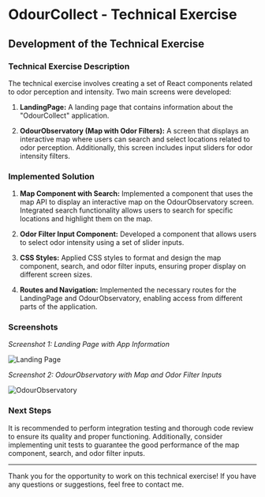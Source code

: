 # OdourCollect - Technical Exercise

## Development of the Technical Exercise

### Technical Exercise Description

The technical exercise involves creating a set of React components related to odor perception and intensity. Two main screens were developed:

1. **LandingPage:** A landing page that contains information about the "OdourCollect" application.

2. **OdourObservatory (Map with Odor Filters):** A screen that displays an interactive map where users can search and select locations related to odor perception. Additionally, this screen includes input sliders for odor intensity filters.

### Implemented Solution

1. **Map Component with Search:** Implemented a component that uses the map API to display an interactive map on the OdourObservatory screen. Integrated search functionality allows users to search for specific locations and highlight them on the map.

2. **Odor Filter Input Component:** Developed a component that allows users to select odor intensity using a set of slider inputs.

3. **CSS Styles:** Applied CSS styles to format and design the map component, search, and odor filter inputs, ensuring proper display on different screen sizes.

4. **Routes and Navigation:** Implemented the necessary routes for the LandingPage and OdourObservatory, enabling access from different parts of the application.

### Screenshots

*Screenshot 1: Landing Page with App Information*

![Landing Page](/screenshots/landing_page.png)

*Screenshot 2: OdourObservatory with Map and Odor Filter Inputs*

![OdourObservatory](/screenshots/odour_observatory.png)


### Next Steps

It is recommended to perform integration testing and thorough code review to ensure its quality and proper functioning. Additionally, consider implementing unit tests to guarantee the good performance of the map component, search, and odor filter inputs.

---

Thank you for the opportunity to work on this technical exercise! If you have any questions or suggestions, feel free to contact me.

